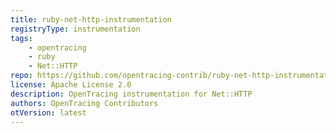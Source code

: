 ```yaml
---
title: ruby-net-http-instrumentation
registryType: instrumentation
tags:
    - opentracing
    - ruby
    - Net::HTTP
repo: https://github.com/opentracing-contrib/ruby-net-http-instrumentation
license: Apache License 2.0
description: OpenTracing instrumentation for Net::HTTP
authors: OpenTracing Contributors
otVersion: latest
---
```

